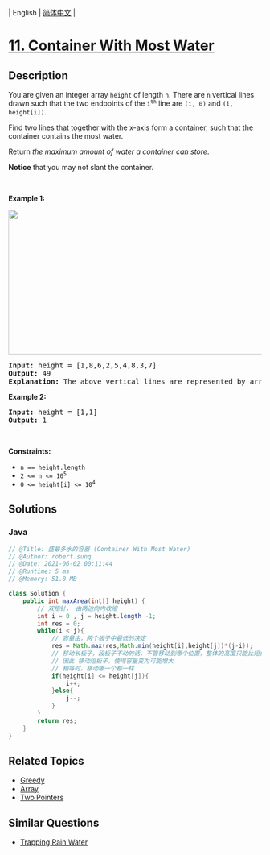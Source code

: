 
| English | [简体中文](README.md) |

# [11. Container With Most Water](https://leetcode.cn//problems/container-with-most-water/)

## Description

<p>You are given an integer array <code>height</code> of length <code>n</code>. There are <code>n</code> vertical lines drawn such that the two endpoints of the <code>i<sup>th</sup></code> line are <code>(i, 0)</code> and <code>(i, height[i])</code>.</p>

<p>Find two lines that together with the x-axis form a container, such that the container contains the most water.</p>

<p>Return <em>the maximum amount of water a container can store</em>.</p>

<p><strong>Notice</strong> that you may not slant the container.</p>

<p>&nbsp;</p>
<p><strong class="example">Example 1:</strong></p>
<img alt="" src="https://s3-lc-upload.s3.amazonaws.com/uploads/2018/07/17/question_11.jpg" style="width: 600px; height: 287px;" />
<pre>
<strong>Input:</strong> height = [1,8,6,2,5,4,8,3,7]
<strong>Output:</strong> 49
<strong>Explanation:</strong> The above vertical lines are represented by array [1,8,6,2,5,4,8,3,7]. In this case, the max area of water (blue section) the container can contain is 49.
</pre>

<p><strong class="example">Example 2:</strong></p>

<pre>
<strong>Input:</strong> height = [1,1]
<strong>Output:</strong> 1
</pre>

<p>&nbsp;</p>
<p><strong>Constraints:</strong></p>

<ul>
	<li><code>n == height.length</code></li>
	<li><code>2 &lt;= n &lt;= 10<sup>5</sup></code></li>
	<li><code>0 &lt;= height[i] &lt;= 10<sup>4</sup></code></li>
</ul>


## Solutions


### Java

```Java
// @Title: 盛最多水的容器 (Container With Most Water)
// @Author: robert.sunq
// @Date: 2021-06-02 00:11:44
// @Runtime: 5 ms
// @Memory: 51.8 MB

class Solution {
    public int maxArea(int[] height) {
        // 双指针， 由两边向内收缩
        int i = 0 , j = height.length -1;
        int res = 0;
        while(i < j){
            // 容量由，两个板子中最低的决定
            res = Math.max(res,Math.min(height[i],height[j])*(j-i));
            // 移动长板子，段板子不动的话，不管移动到哪个位置，整体的高度只能比短板子小，或者相等
            // 因此 移动短板子，使得容量变为可能增大
            // 相等时，移动哪一个都一样
            if(height[i] <= height[j]){
                i++;
            }else{
                j--;
            }
        }
        return res;
    }
}
```



## Related Topics

- [Greedy](https://leetcode.cn//tag/greedy)
- [Array](https://leetcode.cn//tag/array)
- [Two Pointers](https://leetcode.cn//tag/two-pointers)

## Similar Questions

- [Trapping Rain Water](../trapping-rain-water/README_EN.md)
